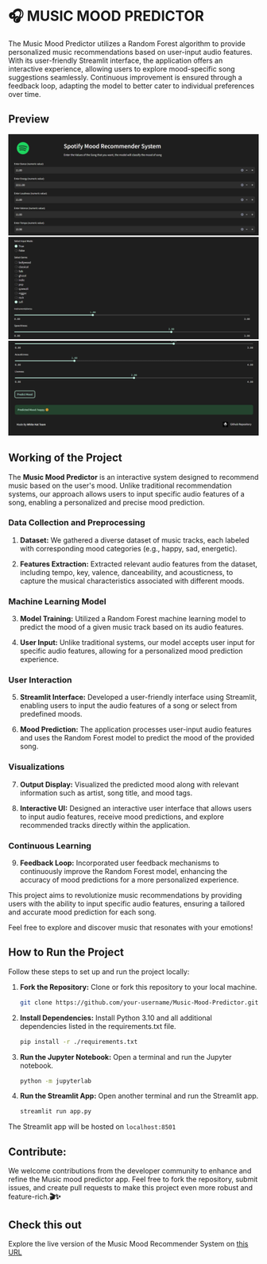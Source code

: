 # 🎧 MUSIC MOOD PREDICTOR

The Music Mood Predictor utilizes a Random Forest algorithm to provide personalized music recommendations based on user-input audio features. With its user-friendly Streamlit interface, the application offers an interactive experience, allowing users to explore mood-specific song suggestions seamlessly. Continuous improvement is ensured through a feedback loop, adapting the model to better cater to individual preferences over time.

## Preview

![Image 1](image1.png)
![Image 2](image2.png)
![Image 3](image3.png)


## Working of the Project

The **Music Mood Predictor** is an interactive system designed to recommend music based on the user's mood. Unlike traditional recommendation systems, our approach allows users to input specific audio features of a song, enabling a personalized and precise mood prediction.

### Data Collection and Preprocessing

1. **Dataset:** We gathered a diverse dataset of music tracks, each labeled with corresponding mood categories (e.g., happy, sad, energetic).

2. **Features Extraction:** Extracted relevant audio features from the dataset, including tempo, key, valence, danceability, and acousticness, to capture the musical characteristics associated with different moods.

### Machine Learning Model

3. **Model Training:** Utilized a Random Forest machine learning model to predict the mood of a given music track based on its audio features.

4. **User Input:** Unlike traditional systems, our model accepts user input for specific audio features, allowing for a personalized mood prediction experience.

### User Interaction

5. **Streamlit Interface:** Developed a user-friendly interface using Streamlit, enabling users to input the audio features of a song or select from predefined moods.

6. **Mood Prediction:** The application processes user-input audio features and uses the Random Forest model to predict the mood of the provided song.

### Visualizations

7. **Output Display:** Visualized the predicted mood along with relevant information such as artist, song title, and mood tags.

8. **Interactive UI:** Designed an interactive user interface that allows users to input audio features, receive mood predictions, and explore recommended tracks directly within the application.

### Continuous Learning

9. **Feedback Loop:** Incorporated user feedback mechanisms to continuously improve the Random Forest model, enhancing the accuracy of mood predictions for a more personalized experience.

This project aims to revolutionize music recommendations by providing users with the ability to input specific audio features, ensuring a tailored and accurate mood prediction for each song.

Feel free to explore and discover music that resonates with your emotions!


## How to Run the Project

Follow these steps to set up and run the project locally:

1. **Fork the Repository:**
   Clone or fork this repository to your local machine.

    ```bash
    git clone https://github.com/your-username/Music-Mood-Predictor.git
    ```

2. **Install Dependencies:**
   Install Python 3.10 and all additional dependencies listed in the requirements.txt file.

    ```bash
    pip install -r ./requirements.txt
    ```

3. **Run the Jupyter Notebook:**
   Open a terminal and run the Jupyter notebook.

    ```bash
    python -m jupyterlab
    ```

4. **Run the Streamlit App:**
   Open another terminal and run the Streamlit app.

    ```bash
    streamlit run app.py
    ```
  The Streamlit app will be hosted on `localhost:8501`


## Contribute:

We welcome contributions from the developer community to enhance and refine the Music mood predictor app. Feel free to fork the repository, submit issues, and create pull requests to make this project even more robust and feature-rich.<b>🎬✨</b>

## Check this out

Explore the live version of the Music Mood Recommender System on [this URL](https://spotifysystem.azurewebsites.net/)
